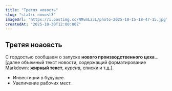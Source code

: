 ```yaml
---
title: "Третяя новость"
slug: "static-novost3"
imageUrl: "https://i.postimg.cc/NMvmLz3L/photo-2025-10-15-18-47-15.jpg"
createdAt: "2025-10-30T12:00:00Z"
---
```


## Третяя ноаовсть

С гордостью сообщаем о запуске **нового производственного цеха**... [далее объемный текст новости, содержащий форматирование Markdown: **жирный текст**, *курсив*, списки и т.д.].

* Инвестиции в будущее.
* Увеличение рабочих мест.